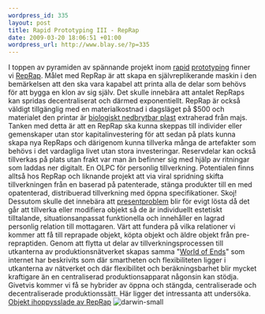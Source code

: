 ```yaml
--- 
wordpress_id: 335 
layout: post
title: Rapid Prototyping III - RepRap 
date: 2009-03-20 18:06:51 +01:00 
wordpress_url: http://www.blay.se/?p=335 
---
```


I toppen av pyramiden av spännande projekt inom [rapid](http://www.blay.se/2009/03/13/rapid-prototyping-i-personlig-tillverkning/) [prototyping](http://www.blay.se/2009/03/19/rapid-protopyting-ii-produktionsforhallanden/) finner vi [RepRap](http://reprap.org/bin/view/Main/WebHome). Målet med RepRap är att skapa en självreplikerande maskin i den bemärkelsen att den ska vara kapabel att printa alla de delar som behövs för att bygga en klon av sig själv. Det skulle innebära att antalet RepRaps kan spridas decentraliserat och därmed exponentiellt. RepRap är också väldigt tillgänglig med en materialkostnad i dagsläget på $500 och materialet den printar är [biologiskt nedbrytbar plast](http://en.wikipedia.org/wiki/Polylactic_acid) extraherad från majs. Tanken med detta är att en RepRap ska kunna skeppas till individer eller gemenskaper utan stor kapitalinvestering för att sedan på plats kunna skapa nya RepRaps och därigenom kunna tillverka många de artefakter som behövs i det vardagliga livet utan stora investeringar. Reservdelar kan också tillverkas på plats utan frakt var man än befinner sig med hjälp av ritningar som laddas ner digitalt. En OLPC för personlig tillverkning. Potentialen finns alltså hos RepRap och liknande projekt att via viral spridning skifta tillverkningen från en baserad på patenterade, stänga produkter till en med opatenterad, distribuerad tillverkning med öppna specifikationer. Skoj! Dessutom skulle det innebära att [presentproblem](http://www.guardian.co.uk/commentisfree/2009/mar/07/obama-gordon-brown-gift-exchange) blir för evigt lösta då det går att tillverka eller modifiera objekt så de är individuellt estetiskt tilltalande, situationsanpassat funktionella och innehåller en lagrad personlig relation till mottagaren. Värt att fundera på vilka relationer vi kommer att få till reprapade objekt, köpta objekt och äldre objekt från pre-repraptiden. Genom att flytta ut delar av tillverkningsprocessen till utkanterna av produktionsnätverket skapas samma "[World of Ends](http://www.worldofends.com/)" som internet har beskrivits som där smartheten och flexibiliteten ligger i utkanterna av nätverket och där flexibilitet och beräkningsbarhet blir mycket kraftigare än en centraliserad produktionsapparat någonsin kan stödja. Givetvis kommer vi få se hybrider av öppna och stängda, centraliserade och decentraliserade produktionssätt. Här ligger det intressanta att undersöka. [Objekt ihoppysslade av RepRap](http://reprap.org/bin/view/Main/ItemsMade) ![darwin-small](http://www.blay.se/wp-content/uploads/2009/03/darwin-small.jpg "darwin-small") 